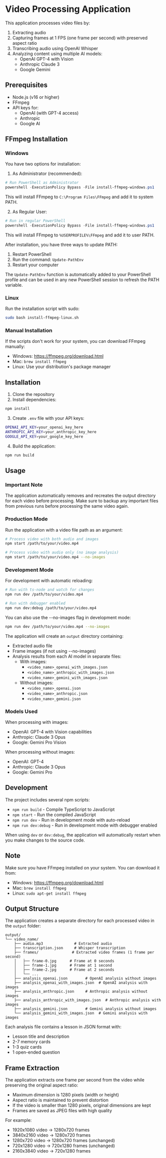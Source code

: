 # Video Processing Application

This application processes video files by:
1. Extracting audio
2. Capturing frames at 1 FPS (one frame per second) with preserved aspect ratio
3. Transcribing audio using OpenAI Whisper
4. Analyzing content using multiple AI models:
   - OpenAI GPT-4 with Vision
   - Anthropic Claude 3
   - Google Gemini

## Prerequisites

- Node.js (v16 or higher)
- FFmpeg
- API keys for:
  - OpenAI (with GPT-4 access)
  - Anthropic
  - Google AI

## FFmpeg Installation

### Windows
You have two options for installation:

1. As Administrator (recommended):
```powershell
# Run PowerShell as Administrator
powershell -ExecutionPolicy Bypass -File install-ffmpeg-windows.ps1
```
This will install FFmpeg to `C:\Program Files\FFmpeg` and add it to system PATH.

2. As Regular User:
```powershell
# Run in regular PowerShell
powershell -ExecutionPolicy Bypass -File install-ffmpeg-windows.ps1
```
This will install FFmpeg to `%USERPROFILE%\FFmpeg` and add it to user PATH.

After installation, you have three ways to update PATH:
1. Restart PowerShell
2. Run the command: `Update-PathEnv`
3. Restart your computer

The `Update-PathEnv` function is automatically added to your PowerShell profile and can be used in any new PowerShell session to refresh the PATH variable.

### Linux
Run the installation script with sudo:
```bash
sudo bash install-ffmpeg-linux.sh
```

### Manual Installation
If the scripts don't work for your system, you can download FFmpeg manually:
- Windows: https://ffmpeg.org/download.html
- Mac: `brew install ffmpeg`
- Linux: Use your distribution's package manager

## Installation

1. Clone the repository
2. Install dependencies:
```bash
npm install
```
3. Create `.env` file with your API keys:
```bash
OPENAI_API_KEY=your_openai_key_here
ANTHROPIC_API_KEY=your_anthropic_key_here
GOOGLE_API_KEY=your_google_key_here
```
4. Build the application:
```bash
npm run build
```

## Usage

### Important Note
The application automatically removes and recreates the output directory for each video before processing. Make sure to backup any important files from previous runs before processing the same video again.

### Production Mode
Run the application with a video file path as an argument:

```bash
# Process video with both audio and images
npm start /path/to/your/video.mp4

# Process video with audio only (no image analysis)
npm start /path/to/your/video.mp4 --no-images
```

### Development Mode
For development with automatic reloading:

```bash
# Run with ts-node and watch for changes
npm run dev /path/to/your/video.mp4

# Run with debugger enabled
npm run dev:debug /path/to/your/video.mp4
```

You can also use the --no-images flag in development mode:
```bash
npm run dev /path/to/your/video.mp4 --no-images
```

The application will create an `output` directory containing:
- Extracted audio file
- Frame images (if not using --no-images)
- Analysis results from each AI model in separate files:
  - With images: 
    - `<video_name>_openai_with_images.json`
    - `<video_name>_anthropic_with_images.json`
    - `<video_name>_gemini_with_images.json`
  - Without images:
    - `<video_name>_openai.json`
    - `<video_name>_anthropic.json`
    - `<video_name>_gemini.json`

### Models Used

When processing with images:
- OpenAI: GPT-4 with Vision capabilities
- Anthropic: Claude 3 Opus
- Google: Gemini Pro Vision

When processing without images:
- OpenAI: GPT-4
- Anthropic: Claude 3 Opus
- Google: Gemini Pro

## Development

The project includes several npm scripts:

- `npm run build` - Compile TypeScript to JavaScript
- `npm start` - Run the compiled JavaScript
- `npm run dev` - Run in development mode with auto-reload
- `npm run dev:debug` - Run in development mode with debugger enabled

When using `dev` or `dev:debug`, the application will automatically restart when you make changes to the source code.

## Note

Make sure you have FFmpeg installed on your system. You can download it from:
- Windows: https://ffmpeg.org/download.html
- Mac: `brew install ffmpeg`
- Linux: `sudo apt-get install ffmpeg`

## Output Structure

The application creates a separate directory for each processed video in the `output` folder:

```
output/
└── video_name/
    ├── audio.mp3              # Extracted audio
    ├── transcription.json     # Whisper transcription
    ├── frames/               # Extracted video frames (1 frame per second)
    │   ├── frame-0.jpg      # Frame at 0 seconds
    │   ├── frame-1.jpg      # Frame at 1 second
    │   ├── frame-2.jpg      # Frame at 2 seconds
    │   └── ...
    ├── analysis_openai.json        # OpenAI analysis without images
    ├── analysis_openai_with_images.json  # OpenAI analysis with images
    ├── analysis_anthropic.json     # Anthropic analysis without images
    ├── analysis_anthropic_with_images.json  # Anthropic analysis with images
    ├── analysis_gemini.json        # Gemini analysis without images
    └── analysis_gemini_with_images.json  # Gemini analysis with images
```

Each analysis file contains a lesson in JSON format with:
- Lesson title and description
- 2-7 memory cards
- 1-3 quiz cards
- 1 open-ended question 

## Frame Extraction

The application extracts one frame per second from the video while preserving the original aspect ratio:
- Maximum dimension is 1280 pixels (width or height)
- Aspect ratio is maintained to prevent distortion
- If the video is smaller than 1280 pixels, original dimensions are kept
- Frames are saved as JPEG files with high quality

For example:
- 1920x1080 video → 1280x720 frames
- 3840x2160 video → 1280x720 frames
- 1280x720 video → 1280x720 frames (unchanged)
- 720x1280 video → 720x1280 frames (unchanged)
- 2160x3840 video → 720x1280 frames
